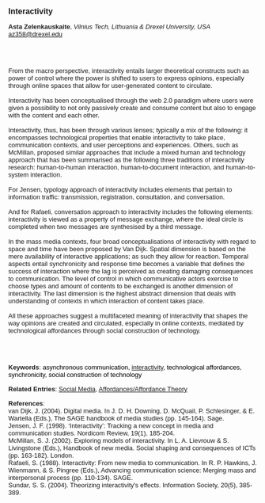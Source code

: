 <!DOCTYPE html><html lang="en"><head><title="Interactivity"></head>
<body><p><font face="Poppins, Calibri, sans-serif" size="3"><b>Interactivity</b></font></p>
<p><font face="Poppins, Calibri, sans-serif" size="2"><b>Asta Zelenkauskaite</b>, <i>Vilnius Tech, Lithuania &amp; Drexel University, USA</i><br><a href="mailto:az358@drexel.edu" target="blank">az358@drexel.edu</a></font></p>
<p><font face="Poppins, Calibri, sans-serif" size="2"><br><br><br>From the macro perspective, interactivity entails larger theoretical constructs such as power of control where the power is shifted to users to express opinions, especially through online spaces that allow for user-generated content to circulate.<br><br>Interactivity has been conceptualised through the web 2.0 paradigm where users were given a possibility to not only passively create and consume content but also to engage with the content and each other.  <br><br>Interactivity, thus, has been through various lenses; typically a mix of the following: it encompasses technological properties that enable interactivity to take place, communication contexts, and user perceptions and experiences. Others, such as McMillan, proposed similar approaches that include a mixed human and technology approach that has been summarised as the following three traditions of interactivity research: human-to-human interaction, human-to-document interaction, and human-to-system interaction.<br><br>For Jensen, typology approach of interactivity includes elements that pertain to information traffic: transmission, registration, consultation, and conversation.  <br><br>And for Rafaeli, conversation approach to interactivity includes the following elements: interactivity is viewed as a property of message exchange, where the ideal circle is completed when two messages are synthesised by a third message.<br><br>In the mass media contexts, four broad conceptualisations of interactivity with regard to space and time have been proposed by Van Dijk. Spatial dimension is based on the mere availability of interactive applications; as such they allow for reaction. Temporal aspects entail synchronicity and response time becomes a variable that defines the success of interaction where the lag is perceived as creating damaging consequences to communication. The level of control in which communicative actors exercise to choose types and amount of contents to be exchanged is another dimension of interactivity. The last dimension is the highest abstract dimension that deals with understanding of contexts in which interaction of content takes place.<br><br>All these approaches suggest a multifaceted meaning of interactivity that shapes the way opinions are created and circulated, especially in online contexts, mediated by technological affordances through social construction of technology.<br><br><br><br></font></p>
<p><font face="Poppins, Calibri, sans-serif" size="2"><b>Keywords</b>: </span></span></font></font></span></font><font color="#000000"><span style="text-decoration: none"><font face="calibri, sans-serif"><font size="2" style="font-size: 10pt"><span style="letter-spacing: -0.1pt"><span lang="hu-hu">a</span></span></font></font></span></font><font color="#000000"><span style="text-decoration: none"><font face="calibri, sans-serif"><font size="2" style="font-size: 10pt"><span style="letter-spacing: -0.1pt"><span lang="hu-hu">synchronous communication, <a href="./interactivity.html">interactivity</a>, technological affordances, synchronicity, social construction of technology</span></span></font></font></span></font></font></p>
<p><font face="Poppins, Calibri, sans-serif" size="2"><b>Related Entries</b>: <a href="./social-media.html">Social Media</a>, <a href="./affordances-affordance-theory.html">Affordances/Affordance Theory</a></font></p>
<p><font face="Poppins, Calibri, sans-serif" size="2"><b>References</b>:<br>van Dijk, J. (2004). Digital media. In J. D. H. Downing, D. McQuail, P. Schlesinger, &amp; E. Wartella (Eds.), The SAGE handbook of media studies (pp. 145-164). Sage.<br>Jensen, J. F. (1998). ‘Interactivity’: Tracking a new concept in media and communication studies. Nordicom Review, 19(1), 185-204.<br>McMillan, S. J. (2002). Exploring models of interactivity. In L. A. Lievrouw &amp; S. Livingstone (Eds.), Handbook of new media. Social shaping and consequences of ICTs (pp. 163-182). London.<br>Rafaeli, S. (1988). Interactivity: From new media to communication. In R. P. Hawkins, J. Wienmann, &amp; S. Pingree (Eds.), Advancing communication science: Merging mass and interpersonal process (pp. 110-134). SAGE.<br>Sundar, S. S. (2004). Theorizing interactivity's effects. Information Society, 20(5), 385- 389.</font></p>
</body>